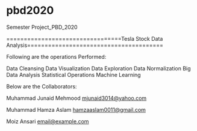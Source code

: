 # pbd2020
Semester Project_PBD_2020

=================================Tesla Stock Data Analysis=======================================

Following are the operations Performed:

Data Cleansing
Data Visualization
Data Exploration
Data Normalization
Big Data Analysis
Statistical Operations
Machine Learning



Below are the Collaborators:

Muhammad Junaid Mehmood
mjunaid3014@yahoo.com


Muhammad Hamza Aslam
hamzaaslam0011@gmail.com


Moiz Ansari
email@example.com
